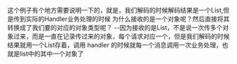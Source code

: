 这个例子有个地方需要说明一下的，就是，我们解码的时候解码结果是一个List<Object>,但是传到实际的Handler业务处理的时候
为什么接收的是一个对象呢？然后直接将其转换成了我们要的对应的对象类型呢？
--因为接收的是List，不是说一次传多个对象过来，而是一直在记录传过来的对象，每个请求对应一个，但是我们解码的时候结果就用一个List存着，调用
handler 的时候就每一个消息调用一次业务处理，也就是list中的其中一个对象了

